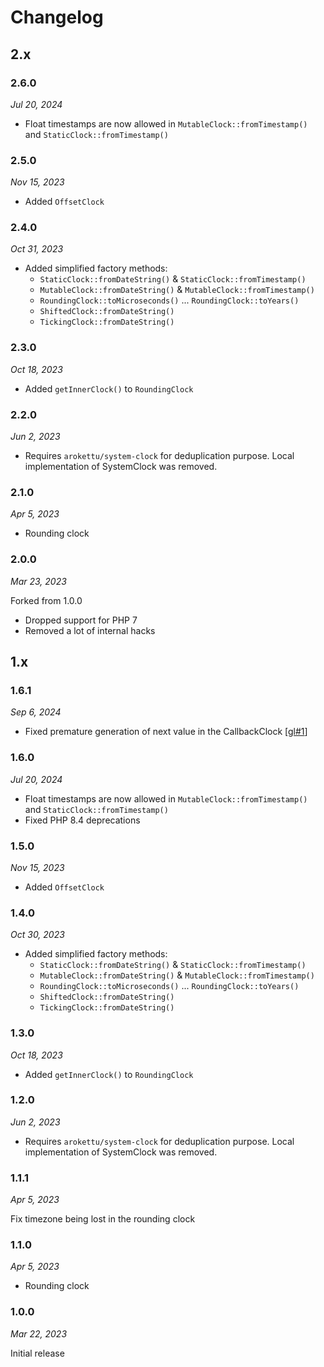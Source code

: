 # Changelog

## 2.x

### 2.6.0

*Jul 20, 2024*

* Float timestamps are now allowed in `MutableClock::fromTimestamp()` and `StaticClock::fromTimestamp()`

### 2.5.0

*Nov 15, 2023*

* Added `OffsetClock`

### 2.4.0

*Oct 31, 2023*

* Added simplified factory methods:
  * `StaticClock::fromDateString()` & `StaticClock::fromTimestamp()`
  * `MutableClock::fromDateString()` & `MutableClock::fromTimestamp()`
  * `RoundingClock::toMicroseconds()` ... `RoundingClock::toYears()`
  * `ShiftedClock::fromDateString()`
  * `TickingClock::fromDateString()`

### 2.3.0

*Oct 18, 2023*

* Added `getInnerClock()` to `RoundingClock`

### 2.2.0

*Jun 2, 2023*

* Requires `arokettu/system-clock` for deduplication purpose.
  Local implementation of SystemClock was removed.

### 2.1.0

*Apr 5, 2023*

* Rounding clock

### 2.0.0

*Mar 23, 2023*

Forked from 1.0.0

* Dropped support for PHP 7
* Removed a lot of internal hacks

## 1.x

### 1.6.1

*Sep 6, 2024*

* Fixed premature generation of next value in the CallbackClock [[gl#1]]

### 1.6.0

*Jul 20, 2024*

* Float timestamps are now allowed in `MutableClock::fromTimestamp()` and `StaticClock::fromTimestamp()`
* Fixed PHP 8.4 deprecations

### 1.5.0

*Nov 15, 2023*

* Added `OffsetClock`

### 1.4.0

*Oct 30, 2023*

* Added simplified factory methods:
  * `StaticClock::fromDateString()` & `StaticClock::fromTimestamp()`
  * `MutableClock::fromDateString()` & `MutableClock::fromTimestamp()`
  * `RoundingClock::toMicroseconds()` ... `RoundingClock::toYears()`
  * `ShiftedClock::fromDateString()`
  * `TickingClock::fromDateString()`

### 1.3.0

*Oct 18, 2023*

* Added `getInnerClock()` to `RoundingClock`

### 1.2.0

*Jun 2, 2023*

* Requires `arokettu/system-clock` for deduplication purpose.
  Local implementation of SystemClock was removed.

### 1.1.1

*Apr 5, 2023*

Fix timezone being lost in the rounding clock

### 1.1.0

*Apr 5, 2023*

* Rounding clock

### 1.0.0

*Mar 22, 2023*

Initial release

[gl#1]: https://gitlab.com/sandfox/php-clock/-/issues/1
